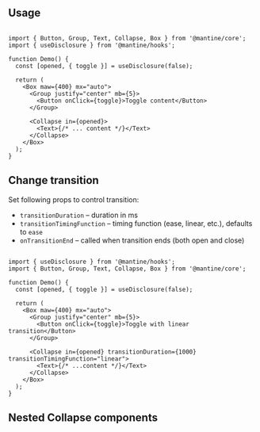 ## Usage

```

import { Button, Group, Text, Collapse, Box } from '@mantine/core';
import { useDisclosure } from '@mantine/hooks';

function Demo() {
  const [opened, { toggle }] = useDisclosure(false);

  return (
    <Box maw={400} mx="auto">
      <Group justify="center" mb={5}>
        <Button onClick={toggle}>Toggle content</Button>
      </Group>

      <Collapse in={opened}>
        <Text>{/* ... content */}</Text>
      </Collapse>
    </Box>
  );
}
```

## Change transition

Set following props to control transition:

-   `transitionDuration` – duration in ms
-   `transitionTimingFunction` – timing function (ease, linear, etc.), defaults to `ease`
-   `onTransitionEnd` – called when transition ends (both open and close)

```

import { useDisclosure } from '@mantine/hooks';
import { Button, Group, Text, Collapse, Box } from '@mantine/core';

function Demo() {
  const [opened, { toggle }] = useDisclosure(false);

  return (
    <Box maw={400} mx="auto">
      <Group justify="center" mb={5}>
        <Button onClick={toggle}>Toggle with linear transition</Button>
      </Group>

      <Collapse in={opened} transitionDuration={1000} transitionTimingFunction="linear">
        <Text>{/* ...content */}</Text>
      </Collapse>
    </Box>
  );
}
```

## Nested Collapse components